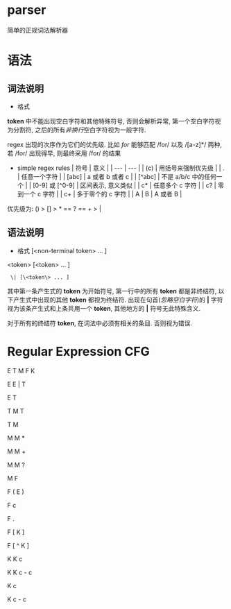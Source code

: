 # parser
简单的正规词法解析器

# 语法

## 词法说明

* 格式 <token> <simple regex>

__token__ 中不能出现空白字符和其他特殊符号, 否则会解析异常, 第一个空白字符视为分割符, 之后的所有*非换行*空白字符视为一般字符.

regex 出现的次序作为它们的优先级. 比如 *for* 能够匹配 /for/ 以及 /[a-z]\*/ 两种, 若 /for/ 出现得早, 则最终采用
/for/ 的结果

* simple regex rules
| 符号 | 意义 |
| --- | --- |
| (c) | 用括号来强制优先级 |
| . | 任意一个字符 |
| [abc] | a 或者 b 或者 c |
| [\^abc] | 不是 a/b/c 中的任何一个 |
| [0-9] 或 [\^0-9] | 区间表示, 意义类似 |
| c\* | 任意多个 c 字符 |
| c? | 零到一个 c 字符 |
| c+ | 多于零个的 c 字符 |
| A \| B | A 或者 B |

优先级为: () > [] > * == ? == + > \|

## 语法说明

* 格式
[\<non-terminal token\> ... ]

\<token\> [\<token\> ... ]

     \| [\<token\> ... ]
    
其中第一条产生式的 __token__ 为开始符号, 第一行中的所有 __token__ 都是非终结符, 以下产生式中出现的其他 __token__ 都视为终结符.
出现在句首(*忽略空白字符*)的 __|__ 字符视为该条产生式和上条共用一个 __token__, 其他地方的 __|__ 符号无此特殊含义.

对于所有的终结符 __token__, 在词法中必须有相关的条目. 否则视为错误.

# Regular Expression CFG

E T M F K

E E | T

E T

T M T

T M

M M *

M M +

M M ?

M F

F ( E )

F c

F .

F [ K ]

F [ ^ K ]

K K c

K K c - c

K c

K c - c
